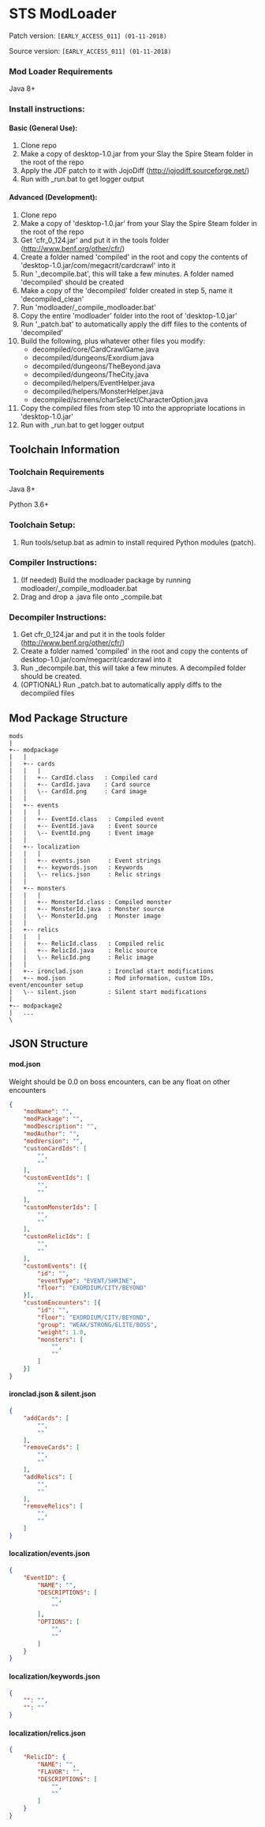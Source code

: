 # STS ModLoader #
Patch version: `[EARLY_ACCESS_011] (01-11-2018)`

Source version: `[EARLY_ACCESS_011] (01-11-2018)`

### Mod Loader Requirements ###
Java 8+

### Install instructions: ###
#### Basic (General Use): ####
1. Clone repo
2. Make a copy of desktop-1.0.jar from your Slay the Spire Steam folder in the root of the repo
3. Apply the JDF patch to it with JojoDiff (http://jojodiff.sourceforge.net/)
4. Run with _run.bat to get logger output

#### Advanced (Development): ####
1. Clone repo
2. Make a copy of 'desktop-1.0.jar' from your Slay the Spire Steam folder in the root of the repo
3. Get 'cfr_0_124.jar' and put it in the tools folder (http://www.benf.org/other/cfr/)
4. Create a folder named 'compiled' in the root and copy the contents of 'desktop-1.0.jar/com/megacrit/cardcrawl' into it
5. Run '_decompile.bat', this will take a few minutes. A folder named 'decompiled' should be created
6. Make a copy of the 'decompiled' folder created in step 5, name it 'decompiled_clean'
7. Run 'modloader/_compile_modloader.bat'
8. Copy the entire 'modloader' folder into the root of 'desktop-1.0.jar'
9. Run '_patch.bat' to automatically apply the diff files to the contents of 'decompiled'
10. Build the following, plus whatever other files you modify:
    * decompiled/core/CardCrawlGame.java
    * decompiled/dungeons/Exordium.java
    * decompiled/dungeons/TheBeyond.java
    * decompiled/dungeons/TheCity.java
    * decompiled/helpers/EventHelper.java
    * decompiled/helpers/MonsterHelper.java
    * decompiled/screens/charSelect/CharacterOption.java
11. Copy the compiled files from step 10 into the appropriate locations in 'desktop-1.0.jar'
12. Run with _run.bat to get logger output

## Toolchain Information ##
### Toolchain Requirements ###
Java 8+

Python 3.6+

### Toolchain Setup: ###
1. Run tools/setup.bat as admin to install required Python modules (patch).

### Compiler Instructions: ###
1. (If needed) Build the modloader package by running modloader/_compile_modloader.bat
2. Drag and drop a .java file onto _compile.bat

### Decompiler Instructions: ###
1. Get cfr_0_124.jar and put it in the tools folder (http://www.benf.org/other/cfr/)
2. Create a folder named 'compiled' in the root and copy the contents of desktop-1.0.jar/com/megacrit/cardcrawl into it
3. Run _decompile.bat, this will take a few minutes. A decompiled folder should be created.
4. (OPTIONAL) Run _patch.bat to automatically apply diffs to the decompiled files

## Mod Package Structure ##
```
mods
|
+-- modpackage
|   |
|   +-- cards
|   |   |
|   |   +-- CardId.class   : Compiled card
|   |   +-- CardId.java    : Card source
|   |   \-- CardId.png     : Card image
|   |
|   +-- events
|   |   |
|   |   +-- EventId.class   : Compiled event
|   |   +-- EventId.java    : Event source
|   |   \-- EventId.png     : Event image
|   |   
|   +-- localization
|   |   |
|   |   +-- events.json     : Event strings
|   |   +-- keywords.json   : Keywords
|   |   \-- relics.json     : Relic strings
|   |   
|   +-- monsters
|   |   |
|   |   +-- MonsterId.class : Compiled monster
|   |   +-- MonsterId.java  : Monster source
|   |   \-- MonsterId.png   : Monster image
|   |
|   +-- relics
|   |   |
|   |   +-- RelicId.class   : Compiled relic
|   |   +-- RelicId.java    : Relic source
|   |   \-- RelicId.png     : Relic image
|   |
|   +-- ironclad.json       : Ironclad start modifications
|   +-- mod.json            : Mod information, custom IDs, event/encounter setup
|   \-- silent.json         : Silent start modifications
|
+-- modpackage2
|   ...
\
```
    
## JSON Structure ##
#### mod.json ####
Weight should be 0.0 on boss encounters, can be any float on other encounters
```json
{
    "modName": "",
    "modPackage": "",
    "modDescription": "",
    "modAuthor": "",
    "modVersion": "",
    "customCardIds": [
        "",
        ""
    ],
    "customEventIds": [
        "",
        ""
    ],
    "customMonsterIds": [
        "",
        ""
    ],
    "customRelicIds": [
        "",
        ""
    ],
    "customEvents": [{
        "id": "",
        "eventType": "EVENT/SHRINE",
        "floor": "EXORDIUM/CITY/BEYOND"
    }],
    "customEncounters": [{
        "id": "",
        "floor": "EXORDIUM/CITY/BEYOND",
        "group": "WEAK/STRONG/ELITE/BOSS",
        "weight": 1.0,
        "monsters": [
            "",
            ""
        ]
    }]
}
```

#### ironclad.json & silent.json ####
```json
{
    "addCards": [
        "",
        ""
    ],
    "removeCards": [
        "",
        ""
    ],
    "addRelics": [
        "",
        ""
    ],
    "removeRelics": [
        "",
        ""
    ]
}
```

#### localization/events.json ####
```json
{
    "EventID": {
        "NAME": "",
        "DESCRIPTIONS": [
            "",
            ""
        ],
        "OPTIONS": [
            "",
            ""
        ]
    }
}
```

#### localization/keywords.json ####
```json
{
    "": "",
    "": ""
}
```

#### localization/relics.json
```json
{
    "RelicID": {
        "NAME": "",
        "FLAVOR": "",
        "DESCRIPTIONS": [
            "",
            ""
        ]
    }
}
```